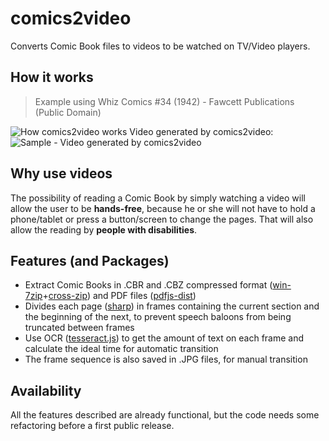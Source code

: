 # comics2video
Converts Comic Book files to videos to be watched on TV/Video players.
## How it works
> Example using Whiz Comics #34 (1942) - Fawcett Publications (Public Domain)

![How comics2video works](https://i.ibb.co/h9YzQ6X/comics2video.jpg)
Video generated by comics2video:
![Sample - Video generated by comics2video](https://i.ibb.co/PhcZYV7/comics2video.gif)
## Why use videos
The possibility of reading a Comic Book by simply watching a video will allow the user to be **hands-free**, because he or she will not have to hold a phone/tablet or press a button/screen to change the pages.
That will also allow the reading by **people with disabilities**.
## Features (and Packages)
- Extract Comic Books in .CBR and .CBZ compressed format ([win-7zip](https://www.npmjs.com/package/win-7zip)+[cross-zip](https://www.npmjs.com/package/cross-unzip)) and PDF files ([pdfjs-dist](https://www.npmjs.com/package/pdfjs-dist))
- Divides each page ([sharp](https://www.npmjs.com/package/sharp)) in frames containing the current section and the beginning of the next, to prevent speech baloons from being truncated between frames
- Use OCR ([tesseract.js](https://www.npmjs.com/package/tesseract.js)) to get the amount of text on each frame and calculate the ideal time for automatic transition
- The frame sequence is also saved in .JPG files, for manual transition

## Availability
All the features described are already functional, but the code needs some refactoring before a first public release.